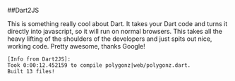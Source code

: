 ##Dart2JS

This is something really cool about Dart. It takes your Dart code and turns it directly into javascript, so it will run on normal browsers. This takes all the heavy lifting of the shoulders of the developers and just spits out nice, working code. Pretty awesome, thanks Google!

```
[Info from Dart2JS]:
Took 0:00:12.452159 to compile polygonz|web/polygonz.dart.
Built 13 files!
```

